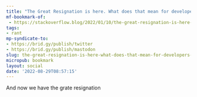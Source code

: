 ```yaml
---
title: "The Great Resignation is here. What does that mean for developers? - Stack Overflow Blog"
mf-bookmark-of:
 - https://stackoverflow.blog/2022/01/10/the-great-resignation-is-here-what-does-that-mean-for-developers/?utm_source=tldrnewsletter
tags:
- rant
mp-syndicate-to:
- https://brid.gy/publish/twitter
- https://brid.gy/publish/mastodon
slug: the-great-resignation-is-here-what-does-that-mean-for-developers---stack-overflow-blog
micropub: bookmark
layout: social
date: '2022-08-29T08:57:15'
---
```

And now we have the grate resignation